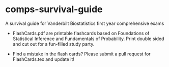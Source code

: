 # comps-survival-guide
A survival guide for Vanderbilt Biostatistics first year comprehensive exams

* FlashCards.pdf are printable flashcards based on Foundations of Statistical Inference and Fundamentals of Probability. Print double sided and cut out for a fun-filled study party.

* Find a mistake in the flash cards? Please submit a pull request for FlashCards.tex and update it! 
